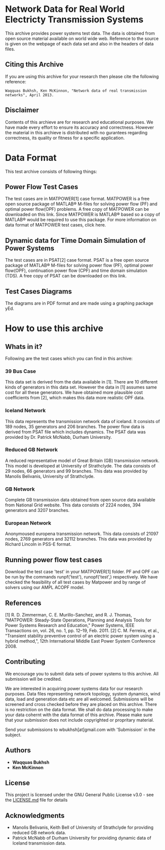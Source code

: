 # Network Data for Real World Electricty Transmission Systems

This archive provides power systems test data. The data is obtained from open source material available on world wide web. Reference to the source is given on the webpage of each data set and also in the headers of data files.

## Citing this Archive

If you are using this archive for your research then please cite the following reference:
```
Waqquas Bukhsh, Ken McKinnon, "Network data of real transmission networks", April 2013.
```

## Disclaimer

Contents of this archieve are for research and educational purposes. We have made every effort to ensure its accuracy and correctness. However the material in this archieve is distributed with no gurantees regarding correctness, its quality or fitness for a specific application.


# Data Format

This test archive consists of following things:

##   Power Flow Test Cases

The test cases are in MATPOWER[1] case format. MATPOWER is a free open source package of MATLAB® M-files for solving power flow (PF) and optimal power flow(OPF) problems. A free copy of MATPOWER can be downloaded on this link. Since MATPOWER is MATLAB® based so a copy of MATLAB® would be required to use this package. For more information on data format of MATPOWER test cases, click here.

##    Dynamic data for Time Domain Simulation of Power Systems

  The test cases are in PSAT[2] case format. PSAT is a free open source package of MATLAB® M-files for solving power flow (PF), optimal power flow(OPF), continuation power flow (CPF) and time domain simulation (TDS). A free copy of PSAT can be downloaded on this link.
 
 ## Test Cases Diagrams

The diagrams are in PDF format and are made using a graphing package yEd.  

# How to use this archive

## Whats in it?
Following are the test cases which you can find in this archive:

### 39 Bus Case

This data set is derived from the data available in [1]. There are 10 different kinds of generators in this data set. However the data in [1] assumes same cost for all these generators. We have obtained more plausible cost coefficients from [2], which makes this data more realistic OPF data.

### Iceland Network
This data represents the transmission network data of iceland. It consists of 189 nodes, 35 generators and 206 branches. The power flow data is derived from PSAT file which includes dynamics. The PSAT data was provided by Dr. Patrick McNabb, Durham University.

### Reduced GB Network
  A reduced representative model of Great Britain (GB) transmission network. This model is developed at University of Strathclyde. The data consists of 29 nodes, 66 generators and 99 branches. This data was provided by Manolis Belivanis, University of Strathclyde.

### GB Network

Complete GB transmission data obtained from open source data available from National Grid website. This data consists of 2224 nodes, 394 generators and 3207 branches.

### European Network
  Anonymoused europena transmission network. This data consists of 21097 nodes, 2769 generators and 32112 branches. This data was provided by Richard Lincoln in PSS-E format.

## Running power flow test cases

Download the test case 'test' in your MATPOWER[1] folder. PF and OPF can be run by the commands runpf('test'), runopf('test',) respectively. We have checked the feasibility of all test cases by Matpower and by range of solvers using our AMPL ACOPF model.

 
## References
[1] R. D. Zimmerman, C. E. Murillo-Sanchez, and R. J. Thomas, "MATPOWER: Steady-State Operations, Planning and Analysis Tools for Power Systems Research and Education," Power Systems, IEEE Transactions on, vol. 26, no. 1, pp. 12–19, Feb. 2011. 
[2] C. M. Ferreira, et al., "Transient stability preventive control of an electric power system using a hybrid method,", 12th International Middle East Power System Conference 2008.


## Contributing

We encourage you to submit data sets of power systems to this archive. All submission will be credited.

We are interested in acquiring power systems data for our research purposes. Data files representing network topology, system dynamics, wind data, load and generation data etc are all welcomed. Submissions will be screened and cross checked before they are placed on this archive. There is no restriction on the data format. We shall do data processing to make your data cohernt with the data format of this archive. Please make sure that your submission does not include copyrighted or propritary material.

Send your submissions to wbukhsh[at]gmail.com with 'Submission' in the subject. 



## Authors

* **Waqquas Bukhsh** 
* **Ken McKinnon** 


## License

This project is licensed under the GNU General Public License v3.0 - see the [LICENSE.md](LICENSE.md) file for details

## Acknowledgments

* Manolis Belivanis, Keith Bell of University of Strathclyde for providing reduced GB network data.
* Patrick McNabb of Durham University for providing dynamic data of Iceland transmission data.


